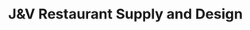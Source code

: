 ---
title: "J&V Restaurant Supply and Design"
url: /bozeman/jundv-restaurant-supply-and-design/
shop: Haushaltsartikel
---